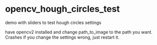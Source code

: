 # opencv_hough_circles_test
demo with sliders to test hough circles settings

have opencv2 installed and change path_to_image to the path you want. Crashes if you change the settings wrong, just restart it.

